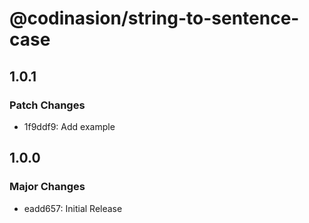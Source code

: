 # @codinasion/string-to-sentence-case

## 1.0.1

### Patch Changes

- 1f9ddf9: Add example

## 1.0.0

### Major Changes

- eadd657: Initial Release
